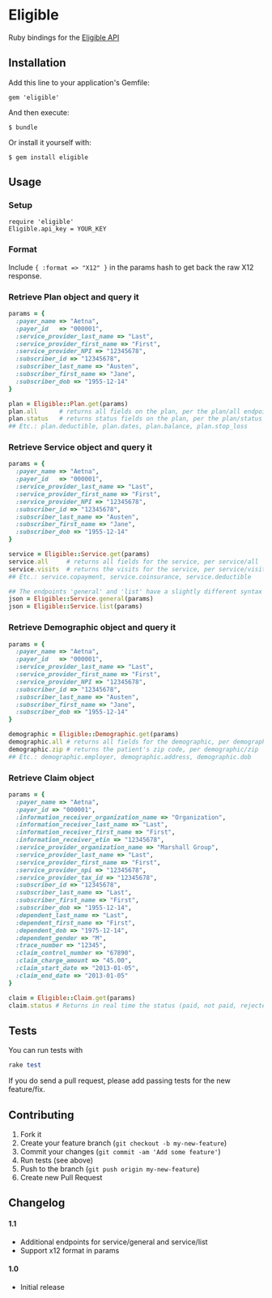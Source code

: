 # Eligible

Ruby bindings for the [Eligible API](https://eligibleapi.com/rest-api-v1)

## Installation

Add this line to your application's Gemfile:

    gem 'eligible'

And then execute:

    $ bundle

Or install it yourself with:

    $ gem install eligible

## Usage

### Setup
    require 'eligible'
    Eligible.api_key = YOUR_KEY

### Format

Include `{ :format => "X12" }` in the params hash to get back the raw X12 response.

### Retrieve Plan object and query it

```ruby
params = {
  :payer_name => "Aetna",
  :payer_id   => "000001",
  :service_provider_last_name => "Last",
  :service_provider_first_name => "First",
  :service_provider_NPI => "12345678",
  :subscriber_id => "12345678",
  :subscriber_last_name => "Austen",
  :subscriber_first_name => "Jane",
  :subscriber_dob => "1955-12-14"
}

plan = Eligible::Plan.get(params)
plan.all      # returns all fields on the plan, per the plan/all endpoint
plan.status   # returns status fields on the plan, per the plan/status endpoint
## Etc.: plan.deductible, plan.dates, plan.balance, plan.stop_loss 
```

### Retrieve Service object and query it

```ruby
params = {
  :payer_name => "Aetna",
  :payer_id   => "000001",
  :service_provider_last_name => "Last",
  :service_provider_first_name => "First",
  :service_provider_NPI => "12345678",
  :subscriber_id => "12345678",
  :subscriber_last_name => "Austen",
  :subscriber_first_name => "Jane",
  :subscriber_dob => "1955-12-14"
}

service = Eligible::Service.get(params)
service.all     # returns all fields for the service, per service/all
service.visits  # returns the visits for the service, per service/visits
## Etc.: service.copayment, service.coinsurance, service.deductible

## The endpoints 'general' and 'list' have a slightly different syntax than the others: 
json = Eligible::Service.general(params)
json = Eligible::Service.list(params)
```

### Retrieve Demographic object and query it

```ruby
params = {
  :payer_name => "Aetna",
  :payer_id   => "000001",
  :service_provider_last_name => "Last",
  :service_provider_first_name => "First",
  :service_provider_NPI => "12345678",
  :subscriber_id => "12345678",
  :subscriber_last_name => "Austen",
  :subscriber_first_name => "Jane",
  :subscriber_dob => "1955-12-14"
}

demographic = Eligible::Demographic.get(params)
demographic.all # returns all fields for the demographic, per demographic/all
demographic.zip # returns the patient's zip code, per demographic/zip
## Etc.: demographic.employer, demographic.address, demographic.dob
```

### Retrieve Claim object

```ruby
params = {
  :payer_name => "Aetna",
  :payer_id => "000001",
  :information_receiver_organization_name => "Organization",
  :information_receiver_last_name => "Last",
  :information_receiver_first_name => "First",
  :information_receiver_etin => "12345678",
  :service_provider_organization_name => "Marshall Group",
  :service_provider_last_name => "Last",
  :service_provider_first_name => "First",
  :service_provider_npi => "12345678",
  :service_provider_tax_id => "12345678",
  :subscriber_id => "12345678",
  :subscriber_last_name => "Last", 
  :subscriber_first_name => "First",
  :subscriber_dob => "1955-12-14",
  :dependent_last_name => "Last",
  :dependent_first_name => "First",
  :dependent_dob => "1975-12-14",
  :dependent_gender => "M",
  :trace_number => "12345",
  :claim_control_number => "67890",
  :claim_charge_amount => "45.00",
  :claim_start_date => "2013-01-05",
  :claim_end_date => "2013-01-05"
}    

claim = Eligible::Claim.get(params)
claim.status # Returns in real time the status (paid, not paid, rejected, denied, etc) of claim specified.
```

## Tests

You can run tests with 

```ruby
rake test
```

If you do send a pull request, please add passing tests for the new feature/fix.

## Contributing

1. Fork it
2. Create your feature branch (`git checkout -b my-new-feature`)
3. Commit your changes (`git commit -am 'Add some feature'`)
4. Run tests (see above)
5. Push to the branch (`git push origin my-new-feature`)
6. Create new Pull Request

## Changelog

#### 1.1

- Additional endpoints for service/general and service/list
- Support x12 format in params

#### 1.0

- Initial release